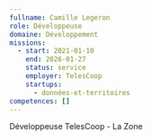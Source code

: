 ```yaml
---
fullname: Camille Legeron
role: Développeuse
domaine: Développement
missions:
  - start: 2021-01-10
    end: 2026-01-27
    status: service
    employer: TelesCoop
    startups:
      - données-et-territoires
competences: []
---
```

Développeuse TelesCoop - La Zone